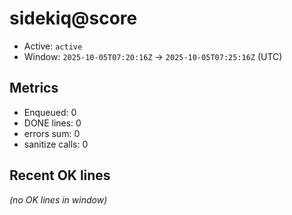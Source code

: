 # sidekiq@score

- Active: `active`
- Window: `2025-10-05T07:20:16Z` → `2025-10-05T07:25:16Z` (UTC)

## Metrics
- Enqueued: 0
- DONE lines: 0
- errors sum: 0
- sanitize calls: 0

## Recent OK lines
_(no OK lines in window)_
